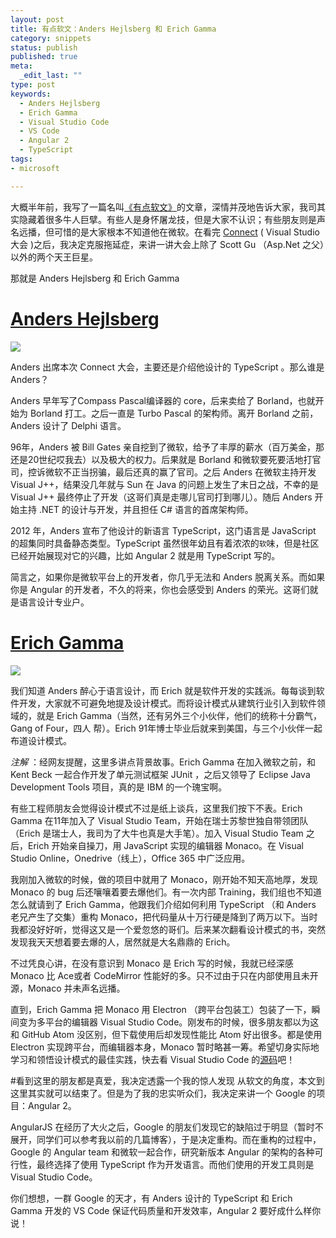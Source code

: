 ```yaml
--- 
layout: post
title: 有点软文：Anders Hejlsberg 和 Erich Gamma
category: snippets
status: publish
published: true
meta: 
  _edit_last: ""
type: post
keywords:
  - Anders Hejlsberg
  - Erich Gamma
  - Visual Studio Code
  - VS Code
  - Angular 2
  - TypeScript
tags: 
- microsoft

---
```

大概半年前，我写了一篇名叫[《有点软文》](/snippets/2015/04/14/minisoft/)的文章，深情并茂地告诉大家，我司其实隐藏着很多牛人巨擘。有些人是身怀屠龙技，但是大家不认识；有些朋友则是声名远播，但可惜的是大家根本不知道他在微软。在看完 [Connect](https://connect2015.visualstudio.com) ( Visual Studio 大会 )之后，我决定克服拖延症，来讲一讲大会上除了 Scott Gu （Asp.Net 之父）以外的两个天王巨星。

那就是 Anders Hejlsberg 和 Erich Gamma

# [Anders Hejlsberg](https://en.wikipedia.org/wiki/Anders_Hejlsberg)
![](https://upload.wikimedia.org/wikipedia/commons/thumb/e/ef/Anders_Hejlsberg.jpg/440px-Anders_Hejlsberg.jpg)

Anders 出席本次 Connect 大会，主要还是介绍他设计的 TypeScript 。那么谁是 Anders？

Anders 早年写了Compass Pascal编译器的 core，后来卖给了 Borland，也就开始为 Borland 打工。之后一直是 Turbo Pascal 的架构师。离开 Borland 之前，Anders 设计了 Delphi 语言。

96年，Anders 被 Bill Gates 亲自挖到了微软，给予了丰厚的薪水（百万美金，那还是20世纪哎我去）以及极大的权力。后果就是 Borland 和微软要死要活地打官司，控诉微软不正当拐骗，最后还真的赢了官司。之后 Anders 在微软主持开发 Visual J++，结果没几年就与 Sun 在 Java 的问题上发生了末日之战，不幸的是 Visual J++ 最终停止了开发（这哥们真是走哪儿官司打到哪儿）。随后 Anders 开始主持 .NET 的设计与开发，并且担任 C# 语言的首席架构师。

2012 年，Anders 宣布了他设计的新语言 TypeScript，这门语言是 JavaScript 的超集同时具备静态类型。TypeScript 虽然很年幼且有着浓浓的`软`味，但是社区已经开始展现对它的兴趣，比如 Angular 2 就是用 TypeScript 写的。

简言之，如果你是微软平台上的开发者，你几乎无法和 Anders 脱离关系。而如果你是 Angular 的开发者，不久的将来，你也会感受到 Anders 的荣光。这哥们就是语言设计专业户。

# [Erich Gamma](https://en.wikipedia.org/wiki/Erich_Gamma)
![](https://pbs.twimg.com/profile_images/66432812/eg2.gif)

我们知道 Anders 醉心于语言设计，而 Erich 就是软件开发的实践派。每每谈到软件开发，大家就不可避免地提及设计模式。而将设计模式从建筑行业引入到软件领域的，就是 Erich Gamma（当然，还有另外三个小伙伴，他们的统称十分霸气，Gang of Four，四人 帮）。Erich 91年博士毕业后就来到美国，与三个小伙伴一起布道设计模式。

*注解* ：经网友提醒，这里多讲点背景故事。Erich Gamma 在加入微软之前，和 Kent Beck 一起合作开发了单元测试框架 JUnit ，之后又领导了 Eclipse Java Development Tools 项目，真的是 IBM 的一个瑰宝啊。

有些工程师朋友会觉得设计模式不过是纸上谈兵，这里我们按下不表。Erich Gamma 在11年加入了 Visual Studio Team，开始在瑞士苏黎世独自带领团队（Erich 是瑞士人，我司为了大牛也真是大手笔）。加入 Visual Studio Team 之后，Erich 开始亲自操刀，用 JavaScript 实现的编辑器 Monaco。在 Visual Studio Online，Onedrive（线上），Office 365 中广泛应用。

我刚加入微软的时候，做的项目中就用了 Monaco，刚开始不知天高地厚，发现 Monaco 的 bug 后还嚷嚷着要去爆他们。有一次内部 Training，我们组也不知道怎么就请到了 Erich Gamma，他跟我们介绍如何利用 TypeScript （和 Anders 老兄产生了交集）重构 Monaco，把代码量从十万行硬是降到了两万以下。当时我都没好好听，觉得这又是一个爱忽悠的哥们。后来某次翻看设计模式的书，突然发现我天天想着要去爆的人，居然就是大名鼎鼎的 Erich。

不过凭良心讲，在没有意识到 Monaco 是 Erich 写的时候，我就已经深感 Monaco 比 Ace或者 CodeMirror 性能好的多。只不过由于只在内部使用且未开源，Monaco 并未声名远播。

直到，Erich Gamma 把 Monaco 用 Electron （跨平台包装工）包装了一下，瞬间变为多平台的编辑器 Visual Studio Code。刚发布的时候，很多朋友都以为这和 GitHub Atom 没区别，但下载使用后却发现性能比 Atom 好出很多。都是使用 Electron 实现跨平台，而编辑器本身，Monaco 暂时略甚一筹。希望切身实际地学习和领悟设计模式的最佳实践，快去看 Visual Studio Code 的[源码](https://github.com/Microsoft/vscode)吧！

#看到这里的朋友都是真爱，我决定透露一个我的惊人发现
从软文的角度，本文到这里其实就可以结束了。但是为了我的忠实听众们，我决定来讲一个 Google 的项目：Angular 2。 

AngularJS 在经历了大火之后，Google 的朋友们发现它的缺陷过于明显（暂时不展开，同学们可以参考我以前的几篇博客），于是决定重构。而在重构的过程中，Google 的 Angular team 和微软一起合作，研究新版本 Angular 的架构的各种可行性，最终选择了使用 TypeScript 作为开发语言。而他们使用的开发工具则是 Visual Studio Code。

你们想想，一群 Google 的天才，有 Anders 设计的 TypeScript 和 Erich Gamma 开发的 VS Code 保证代码质量和开发效率，Angular 2 要好成什么样你说！
